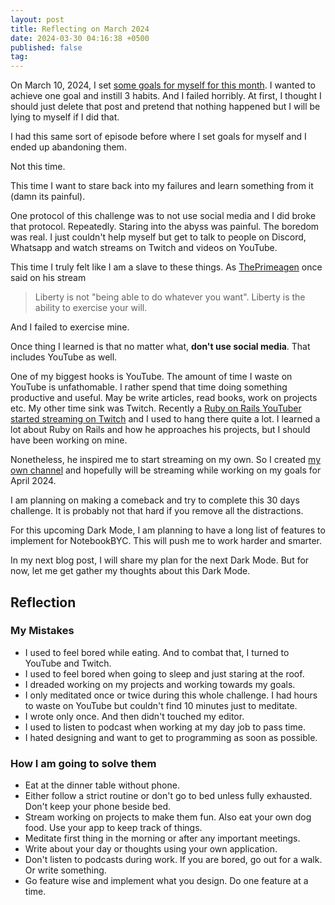 ```yaml
---
layout: post
title: Reflecting on March 2024
date: 2024-03-30 04:16:38 +0500
published: false
tag:
---
```


On March 10, 2024, I set [some goals for myself for this month](_posts/2024-03-11-goals-for-march-2024.md). I wanted to achieve one goal and instill 3 habits. And I failed horribly. At first, I thought I should just delete that post and pretend that nothing happened but I will be lying to myself if I did that.

I had this same sort of episode before where I set goals for myself and I ended up abandoning them.

Not this time.

This time I want to stare back into my failures and learn something from it (damn its painful).

One protocol of this challenge was to not use social media and I did broke that protocol. Repeatedly. Staring into the abyss was painful. The boredom was real. I just couldn't help myself but get to talk to people on Discord, Whatsapp and watch streams on Twitch and videos on YouTube.

This time I truly felt like I am a slave to these things. As [ThePrimeagen](https://www.youtube.com/c/theprimeagen) once said on his stream

> Liberty is not "being able to do whatever you want". Liberty is the ability to exercise your will.

And I failed to exercise mine.

Once thing I learned is that no matter what, **don't use social media**. That includes YouTube as well.

One of my biggest hooks is YouTube. The amount of time I waste on YouTube is unfathomable. I rather spend that time doing something productive and useful. May be write articles, read books, work on projects etc. My other time sink was Twitch. Recently a [Ruby on Rails YouTuber started streaming on Twitch](https://www.twitch.tv/deanout) and I used to hang there quite a lot. I learned a lot about Ruby on Rails and how he approaches his projects, but I should have been working on mine.

Nonetheless, he inspired me to start streaming on my own. So I created [my own channel](https://www.twitch.tv/syedmsawaid) and hopefully will be streaming while working on my goals for April 2024.

I am planning on making a comeback and try to complete this 30 days challenge. It is probably not that hard if you remove all the distractions.

For this upcoming Dark Mode, I am planning to have a long list of features to implement for NotebookBYC. This will push me to work harder and smarter.

In my next blog post, I will share my plan for the next Dark Mode. But for now, let me get gather my thoughts about this Dark Mode.

## Reflection

### My Mistakes

- I used to feel bored while eating. And to combat that, I turned to YouTube and Twitch.
- I used to feel bored when going to sleep and just staring at the roof.
- I dreaded working on my projects and working towards my goals.
- I only meditated once or twice during this whole challenge. I had hours to waste on YouTube but couldn't find 10 minutes just to meditate.
- I wrote only once. And then didn't touched my editor.
- I used to listen to podcast when working at my day job to pass time.
- I hated designing and want to get to programming as soon as possible.

### How I am going to solve them

- Eat at the dinner table without phone.
- Either follow a strict routine or don't go to bed unless fully exhausted. Don't keep your phone beside bed.
- Stream working on projects to make them fun. Also eat your own dog food. Use your app to keep track of things.
- Meditate first thing in the morning or after any important meetings.
- Write about your day or thoughts using your own application.
- Don't listen to podcasts during work. If you are bored, go out for a walk. Or write something.
- Go feature wise and implement what you design. Do one feature at a time.
